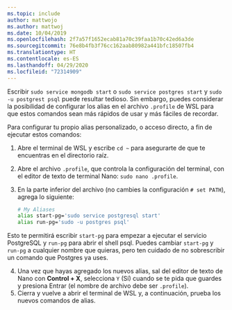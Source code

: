 ```yaml
---
ms.topic: include
author: mattwojo
ms.author: mattwoj
ms.date: 10/04/2019
ms.openlocfilehash: 2f7a57f1652ecab81a70c39faa1b70c42ed6a3de
ms.sourcegitcommit: 76e8b4fb3f76cc162aab80982a441bfc18507fb4
ms.translationtype: HT
ms.contentlocale: es-ES
ms.lasthandoff: 04/29/2020
ms.locfileid: "72314909"
---
```

Escribir `sudo service mongodb start` o `sudo service postgres start` y `sudo -u postgrest psql` puede resultar tedioso.  Sin embargo, puedes considerar la posibilidad de configurar los alias en el archivo `.profile` de WSL para que estos comandos sean más rápidos de usar y más fáciles de recordar. 

Para configurar tu propio alias personalizado, o acceso directo, a fin de ejecutar estos comandos:

1. Abre el terminal de WSL y escribe `cd ~` para asegurarte de que te encuentras en el directorio raíz.
2. Abre el archivo `.profile`, que controla la configuración del terminal, con el editor de texto de terminal Nano: `sudo nano .profile`.
3. En la parte inferior del archivo (no cambies la configuración `# set PATH`), agrega lo siguiente:

    ```bash
    # My Aliases
    alias start-pg='sudo service postgresql start'
    alias run-pg='sudo -u postgres psql'
    ```

Esto te permitirá escribir `start-pg` para empezar a ejecutar el servicio PostgreSQL y `run-pg` para abrir el shell psql. Puedes cambiar `start-pg` y `run-pg` a cualquier nombre que quieras, pero ten cuidado de no sobrescribir un comando que Postgres ya uses.

4. Una vez que hayas agregado los nuevos alias, sal del editor de texto de Nano con **Control + X**, selecciona `Y` (Sí) cuando se te pida que guardes y presiona Entrar (el nombre de archivo debe ser `.profile`).
5. Cierra y vuelve a abrir el terminal de WSL y, a continuación, prueba los nuevos comandos de alias.
